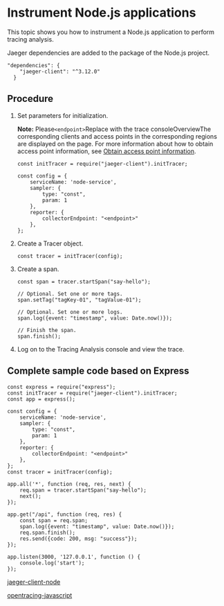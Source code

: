 # Instrument Node.js applications

This topic shows you how to instrument a Node.js application to perform tracing analysis.

Jaeger dependencies are added to the package of the Node.js project.

```
"dependencies": {
    "jaeger-client": "^3.12.0"
  }
```





## Procedure

1.  Set parameters for initialization.

    **Note:** Please`<endpoint>`Replace with the trace consoleOverviewThe corresponding clients and access points in the corresponding regions are displayed on the page. For more information about how to obtain access point information, see [Obtain access point information](#tab2).

    ```
    const initTracer = require("jaeger-client").initTracer;
    
    const config = {
        serviceName: 'node-service',
        sampler: {
            type: "const",
            param: 1
        },
        reporter: {
            collectorEndpoint: "<endpoint>"
        },
    };
    ```

2.  Create a Tracer object.

    ```
    const tracer = initTracer(config);
    ```

3.  Create a span.

    ```
    const span = tracer.startSpan("say-hello");
    
    // Optional. Set one or more tags.
    span.setTag("tagKey-01", "tagValue-01");
    
    // Optional. Set one or more logs.
    span.log({event: "timestamp", value: Date.now()});
    
    // Finish the span.
    span.finish();
    ```

4.  Log on to the Tracing Analysis console and view the trace.


## Complete sample code based on Express

```
const express = require("express");
const initTracer = require("jaeger-client").initTracer;
const app = express();

const config = {
    serviceName: 'node-service',
    sampler: {
        type: "const",
        param: 1
    },
    reporter: {
        collectorEndpoint: "<endpoint>"
    },
};
const tracer = initTracer(config);

app.all('*', function (req, res, next) {
    req.span = tracer.startSpan("say-hello");
    next();
});

app.get("/api", function (req, res) {
    const span = req.span;
    span.log({event: "timestamp", value: Date.now()});
    req.span.finish();
    res.send({code: 200, msg: "success"});
});

app.listen(3000, '127.0.0.1', function () {
    console.log('start');
});
```

[jaeger-client-node](https://github.com/jaegertracing/jaeger-client-node)

[opentracing-javascript](https://github.com/opentracing/opentracing-javascript)

